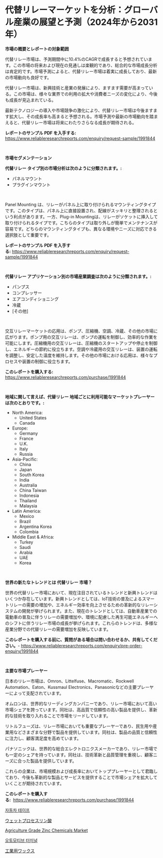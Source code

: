 <p><h1>代替リレーマーケットを分析：グローバル産業の展望と予測（2024年から2031年）</h1></p><p><strong>市場の概要とレポートの対象範囲</strong></p>
<p><p>代替リレー市場は、予測期間中に10.4%のCAGRで成長すると予想されています。この市場の将来および現在の見通しは楽観的であり、総合的な市場成長分析は肯定的です。市場予測によると、代替リレー市場は着実に成長しており、最新の市場動向も良好です。</p><p>代替リレー市場は、新興技術と産業の発展により、ますます需要が高まっている。この市場は、様々な業界での利用の拡大や消費者ニーズの変化により、今後も成長が見込まれている。</p><p>最新テクノロジーの導入や市場競争の激化により、代替リレー市場は今後ますます拡大し、その成長率も高まると予想される。市場予測や最新の市場動向を踏まえると、代替リレー市場は将来にわたりさらなる成長が期待される。</p></p>
<p><strong>レポートのサンプル PDF を入手する:</strong> <a href="https://www.reliableresearchreports.com/enquiry/request-sample/1991844">https://www.reliableresearchreports.com/enquiry/request-sample/1991844</a></p>
<p>&nbsp;</p>
<p><strong>市場セグメンテーション</strong></p>
<p><strong>代替リレー タイプ別の市場分析は次のように分類されます。:</strong></p>
<p><ul><li>パネルマウント</li><li>プラグインマウント</li></ul></p>
<p>&nbsp;</p>
<p><p>Panel Mounting は、リレーがパネル上に取り付けられるマウンティングタイプです。このタイプは、パネル上に直接設置され、配線がスッキリと整理されるという利点があります。一方、Plug-in Mountingは、リレーがソケットに挿入して取り付けられるタイプです。こちらのタイプは取り外しが簡単でメンテナンスが容易です。どちらのマウンティングタイプも、異なる環境やニーズに対応できる選択肢として重要です。</p></p>
<p><strong>レポートのサンプル PDF を入手する:</strong>&nbsp;<a href="https://www.reliableresearchreports.com/enquiry/request-sample/1991844">https://www.reliableresearchreports.com/enquiry/request-sample/1991844</a></p>
<p>&nbsp;</p>
<p><strong> 代替リレー アプリケーション別の市場産業調査は次のように分類されます。:</strong></p>
<p><ul><li>パンプス</li><li>コンプレッサー</li><li>エアコンディショニング</li><li>冷蔵</li><li>[その他]</li></ul></p>
<p>&nbsp;</p>
<p><p>交互リレーマーケットの応用は、ポンプ、圧縮機、空調、冷蔵、その他の市場に広がります。ポンプ用の交互リレーは、ポンプの運転を制御し、効率的な作業を可能にします。圧縮機用の交互リレーは、圧縮機のスタートアップや停止を制御し、エネルギーの節約に役立ちます。空調や冷蔵用の交互リレーは、装置の運転を調整し、安定した温度を維持します。その他の市場における応用は、様々なプロセスや装置の制御に役立ちます。</p></p>
<p><strong>このレポートを購入する:</strong>&nbsp; <a href="https://www.reliableresearchreports.com/purchase/1991844">https://www.reliableresearchreports.com/purchase/1991844</a></p>
<p>&nbsp;</p>
<p><strong>地域に関して言えば、代替リレー 地域ごとに利用可能なマーケットプレーヤーは次のとおりです。:</strong></p>
<p><ul>
    <li>
        North America:
        <ul>
            <li>United States</li>
            <li>Canada</li>
        </ul>
    </li>
    <li>
        Europe:
        <ul>
            <li>Germany</li>
            <li>France</li>
            <li>U.K.</li>
            <li>Italy</li>
            <li>Russia</li>
        </ul>
    </li>
    <li>
        Asia-Pacific:
        <ul>
            <li>China</li>
            <li>Japan</li>
            <li>South Korea</li>
            <li>India</li>
            <li>Australia</li>
            <li>China Taiwan</li>
            <li>Indonesia</li>
            <li>Thailand</li>
            <li>Malaysia</li>
        </ul>
    </li>
    <li>
        Latin America:
        <ul>
            <li>Mexico</li>
            <li>Brazil</li>
            <li>Argentina Korea</li>
            <li>Colombia</li>
        </ul>
    </li>
    <li>
        Middle East & Africa:
        <ul>
            <li>Turkey</li>
            <li>Saudi</li>
            <li>Arabia</li>
            <li>UAE</li>
            <li>Korea</li>
        </ul>
    </li>
    </ul></p>
<p>&nbsp;</p>
<p><strong>世界の新たなトレンドとは 代替リレー 市場？</strong></p>
<p><p>世界の代替リレー市場において、現在注目されているトレンドと新興トレンドはいくつか存在しています。新興トレンドとしては、IoT技術の普及によるスマートリレーの需要の増加や、エネルギー効率を向上させるための革新的なリレーシステムの開発が挙げられます。また、現在のトレンドとしては、自動車産業での電動車の普及に伴うリレーの需要増加や、環境に配慮した再生可能エネルギーへのシフトに伴うリレー市場の成長が挙げられます。これらのトレンドは、多様な産業分野での代替リレーの需要増加を反映しています。</p></p>
<p><strong>このレポートを購入する前に、質問がある場合は問い合わせるか、共有してください。</strong>- <a href="https://www.reliableresearchreports.com/enquiry/pre-order-enquiry/1991844">https://www.reliableresearchreports.com/enquiry/pre-order-enquiry/1991844</a></p>
<p>&nbsp;</p>
<p><strong>主要な市場プレーヤー</strong></p>
<p><p>日本のリレー市場は、Omron、Littelfuse、Macromatic、Rockwell Automation、Eaton、Kussmaul Electronics、Panasonicなどの主要プレーヤーによって支配されています。</p><p>オムロンは、世界的なリーディングカンパニーであり、リレー市場において高い市場シェアを誇っています。同社は、高品質で信頼性の高い製品を提供し、革新的な技術を取り入れることで市場をリードしています。</p><p>リトルフューズは、リレー市場においても重要なプレーヤーであり、民生用や産業用などさまざまな分野で製品を提供しています。同社は、製品の品質と信頼性に注力し、顧客満足度を高めています。</p><p>パナソニックは、世界的な総合エレクトロニクスメーカーであり、リレー市場でも一定のシェアを持っています。同社は、技術革新と品質管理を重視し、顧客ニーズに合った製品を提供しています。</p><p>これらの企業は、市場規模および成長率においてトッププレーヤーとして君臨しており、今後も革新的な製品とサービスを提供することで市場シェアを拡大していくことが期待されています。</p></p>
<p><strong>このレポートを購入する:</strong>&nbsp;&nbsp;<a href="https://www.reliableresearchreports.com/purchase/1991844">https://www.reliableresearchreports.com/purchase/1991844</a></p>
<p><p><a href="https://github.com/vsnao330707/Market-Research-Report-List-1/blob/main/99866988042.md">자동차 테이프</a></p><p><a href="https://github.com/hilmi-2a/Market-Research-Report-List-1/blob/main/30052438469.md">ウェットプロセスリン酸</a></p><p><a href="https://issuu.com/reportprime-2/docs/agriculture-grade-zinc-chemicals-market-size-2030.">Agriculture Grade Zinc Chemicals Market</a></p><p><a href="https://github.com/KellyLyncyh543964/Market-Research-Report-List-1/blob/main/52871488043.md">오토모티브 터미널</a></p><p><a href="https://github.com/jkjreqjscoxx7/Market-Research-Report-List-1/blob/main/75207698468.md">工業用ワックス</a></p></p>